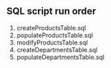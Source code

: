 ## SQL script run order
1. createProductsTable.sql
1. populateProductsTable.sql
1. modifyProductsTable.sql
1. createDepartmentsTable.sql
1. populateDepartmentsTable.sql